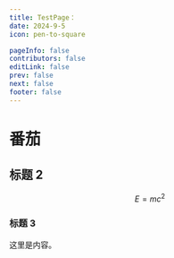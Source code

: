 ```yaml
---
title: TestPage：
date: 2024-9-5
icon: pen-to-square

pageInfo: false
contributors: false
editLink: false
prev: false
next: false
footer: false
---
```


# 番茄

## 标题 2

$$E=mc^2$$

### 标题 3

这里是内容。
